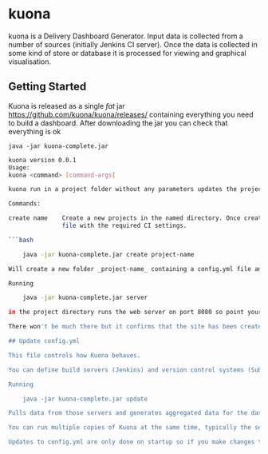 kuona
=====

kuona is a Delivery Dashboard Generator. Input data is collected from a number of sources (initially Jenkins CI server).
Once the data is collected in some kind of store or database it is processed for viewing and graphical visualisation.

Getting Started
---------------

Kuona is released as a single _fat_ jar https://github.com/kuona/kuona/releases/ containing everything you need to build a dashboard. After downloading the jar you can check that everything is ok

	java -jar kuona-complete.jar

```bash
kuona version 0.0.1
Usage:
kuona <command> [command-args]

kuona run in a project folder without any parameters updates the project data by reading from the configured CI systems.

Commands:

create name    Create a new projects in the named directory. Once created you can update the config.yml
               file with the required CI settings.

```bash

	java -jar kuona-complete.jar create project-name

Will create a new folder _project-name_ containing a config.yml file and a subdirectory _site containing the html, javascript, css and everything else for the dashboard.

Running

	java -jar kuona-complete.jar server

in the project directory runs the web server on port 8080 so point your browser at http://localhost:8080

There won't be much there but it confirms that the site has been created and is able to serve basic content.

## Update config.yml

This file controls how Kuona behaves.

You can define build servers (Jenkins) and version control systems (Subversion) that are used to source data.

Running

	java -jar kuona-complete.jar update

Pulls data from those servers and generates aggregated data for the dashboard.

You can run multiple copies of Kuona at the same time, typically the server and updater.

Updates to config.yml are only done on startup so if you make changes to the site section you will need to restart the server.
